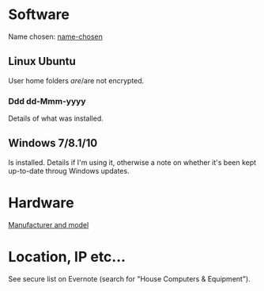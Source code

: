 # Software
Name chosen: [name-chosen](http://www.roman-emperors.org/name-chosen.htm)


## Linux Ubuntu
User home folders *are*/are not encrypted.


### Ddd dd-Mmm-yyyy
Details of what was installed.


## Windows 7/8.1/10
Is installed.  Details if I'm using it, otherwise a note on whether it's been kept up-to-date throug Windows updates.


# Hardware
[Manufacturer and model](http://link.to/the-manufacturers-website-or-other-good-specification-list)


# Location, IP etc...
See secure list on Evernote (search for "House Computers & Equipment").
